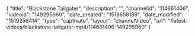 {
    "title": "Blackstone Tailgater",
    "description": "",
    "channelid": "114661406",
    "videoid": "149295960",
    "date_created": "1518658189",
    "date_modified": "1519256414",
    "type": "captivate",
    "layout": "channelVideo",
    "url": "\/latest-videos\/blackstone-tailgater-mp4\/114661406-149295960"
}